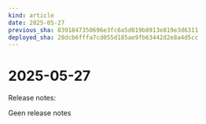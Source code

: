 ```yaml
---
kind: article
date: 2025-05-27
previous_sha: 8391847350696e3fc6a5d019b8913e819e3d6311
deployed_sha: 28dcb6fffa7cd055d185ae9fb63442d2e8a4d5cc
---
```


# 2025-05-27

Release notes:

Geen release notes
